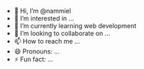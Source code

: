 - 👋 Hi, I’m @nammiel
- 👀 I’m interested in ...
- 🌱 I’m currently learning web development
- 💞️ I’m looking to collaborate on ...
- 📫 How to reach me ...
- 😄 Pronouns: ...
- ⚡ Fun fact: ...

<!---
nammiel/nammiel is a ✨ special ✨ repository because its `README.md` (this file) appears on your GitHub profile.
You can click the Preview link to take a look at your changes.
--->
